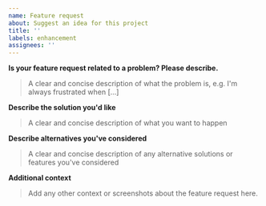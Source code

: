 ```yaml
---
name: Feature request
about: Suggest an idea for this project
title: ''
labels: enhancement
assignees: ''
---
```


**Is your feature request related to a problem? Please describe.**

> A clear and concise description of what the problem is, e.g. I'm always frustrated when [...]

**Describe the solution you'd like**

> A clear and concise description of what you want to happen

**Describe alternatives you've considered**

> A clear and concise description of any alternative solutions or features you've considered

**Additional context**

> Add any other context or screenshots about the feature request here.
